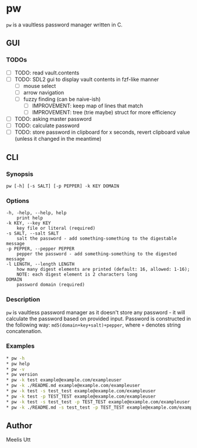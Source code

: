# pw

`pw` is a vaultless password manager written in C.

## GUI

### TODOs

- [ ] TODO: read vault.contents
- [ ] TODO: SDL2 gui to display vault contents in fzf-like manner
	- [ ] mouse select
	- [ ] arrow navigation
	- [ ] fuzzy finding (can be naive-ish)
		- [ ] IMPROVEMENT: keep map of lines that match
		- [ ] IMPROVEMENT: tree (trie maybe) struct for more efficiency
- [ ] TODO: asking master password
- [ ] TODO: calculate password
- [ ] TODO: store password in clipboard for x seconds, revert clipboard value (unless it changed in the meantime)

## CLI

### Synopsis

```text
pw [-h] [-s SALT] [-p PEPPER] -k KEY DOMAIN
```

### Options

```text
-h, -help, --help, help
	print help
-k KEY, --key KEY
	key file or literal (required)
-s SALT, --salt SALT
	salt the password - add something-something to the digestable message
-p PEPPER, --pepper PEPPER
	pepper the password - add something-something to the digested message
-l LENGTH, --length LENGTH
	how many digest elements are printed (default: 16, allowed: 1-16);
	NOTE: each digest element is 2 characters long
DOMAIN
	password domain (required)
```

### Description

`pw` is vaultless password manager as it doesn't store any password - it will calculate the password based on provided input.
Password is constructed in the following way: `md5(domain+key+salt)+pepper`, where `+` denotes string concatenation.

### Examples

```sh
* pw -h
* pw help
* pw -v
* pw version
* pw -k test example@example.com/exampleuser
* pw -k ./README.md example@example.com/exampleuser
* pw -k test -s test_test example@example.com/exampleuser
* pw -k test -p TEST_TEST example@example.com/exampleuser
* pw -k test -s test_test -p TEST_TEST example@example.com/exampleuser
* pw -k ./README.md -s test_test -p TEST_TEST example@example.com/exampleuser
```

## Author

Meelis Utt
